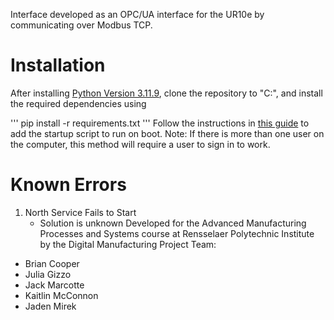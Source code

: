 Interface developed as an OPC/UA interface for the UR10e by communicating over Modbus TCP. 

# Installation

After installing [Python Version 3.11.9](https://www.python.org/downloads/release/python-3119/), clone the repository to "C:\", and install the required dependencies using 

'''
pip install -r requirements.txt
''' 
Follow the instructions in [this guide](https://www.computerhope.com/issues/ch000322.htm#:~:text=Run%20a%20batch%20file%20at%20loading%20of%20Windows%208%20and%2010&text=Press%20Start%2C%20type%20Run%2C%20and,file%20into%20the%20Startup%20folder.) to add the startup script to run on boot. Note: If there is more than one user on the computer, this method will require a user to sign in to work.

# Known Errors 
1. North Service Fails to Start
   - Solution is unknown
Developed for the Advanced Manufacturing Processes and Systems course at Rensselaer Polytechnic Institute by the Digital Manufacturing Project Team:
- Brian Cooper
- Julia Gizzo
- Jack Marcotte
- Kaitlin McConnon
- Jaden Mirek
